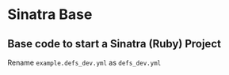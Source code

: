 # Sinatra Base
## Base code to start a Sinatra (Ruby) Project

Rename `example.defs_dev.yml` as `defs_dev.yml`